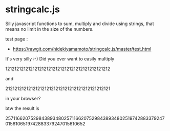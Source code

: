 # stringcalc.js
Silly javascript functions to sum, multiply and divide using strings, that means no limit in the size of the numbers.

test page :
- https://rawgit.com/hidekiyamamoto/stringcalc.js/master/test.html

It's very silly :-)
Did you ever want to easily multiply 

1212121212121212121212121212121212121212121212

and

2121212121212121212121212121212121212121212121

in your browser?

btw the result is

2571166207529843893480257116620752984389348025197428833792470156106519742883379247015610652
